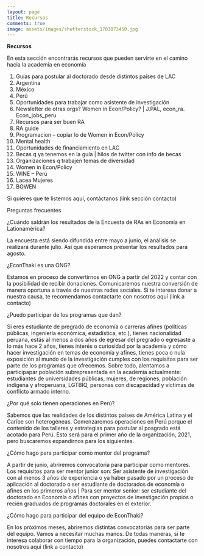 ```yaml
---
layout: page
title: Recursos
comments: true
image: assets/images/shutterstock_1783073450.jpg
---
```



**Recursos**

En esta sección encontrarás recursos que pueden servirte en el camino hacia la academia en economía

1. Guías para postular al doctorado desde distintos países de LAC
  1. Argentina
  2. México
  3. Perú
2. Oportunidades para trabajar como asistente de investigación
  1. Newsletter de otras orgs? Women in Econ/Policy? | J.PAL, econ\_ra. Econ\_jobs\_peru
3. Recursos para ser buen RA
  1. RA guide
  2. Programacion – copiar lo de Women in Econ/Policy
  3. Mental health
4. Oportunidades de financiamiento en LAC
  1. Becas q ya tenemos en la guía | hilos de twitter con info de becas
5. Organizaciones q trabajen temas de diversidad
  1. Women in Econ/Policy
  2. WINE – Perú
  3. Lacea Mujeres
  4. BOWEN

Si quieres que te listemos aquí, contáctanos (línk sección contacto)

Preguntas frecuentes

¿Cuándo saldrán los resultados de la Encuesta de RAs en Economía en Lationamérica?

La encuesta está siendo difundida entre mayo a junio, el análisis se realizará durante julio. Así que esperamos presentar los resultados para agosto.

¿EconThaki es una ONG?

Estamos en proceso de convertirnos en ONG a partir del 2022 y contar con la posibilidad de recibir donaciones. Comunicaremos nuestra conversión de manera oportuna a través de nuestras redes sociales. Si te interesa donar a nuestra causa, te recomendamos contactarte con nosotros aquí (link a contacto)

¿Puedo participar de los programas que dan?

Si eres estudiante de pregrado de economía o carreras afines (políticas públicas, ingeniería económica, estadística, etc.), tienes nacionalidad peruana, estás al menos a dos años de egresar del pregrado o egresaste a lo más hace 2 años, tienes interés o curiosidad por la academia y cómo hacer investigación en temas de economía y afines, tienes poca o nula exposición al mundo de la investigación cumples con los requisitos para ser parte de los programas que ofrecemos. Sobre todo, alentamos a participapar población subrepresentada en la academia actualmente: estudiantes de universidades públicas, mujeres, de regiones, población indígena y afroperuana, LGTBIQ, personas con discapacidad y víctimas de conflicto armado interno.

¿Por qué solo tienen operaciones en Perú?

Sabemos que las realidades de los distintos países de América Latina y el Caribe son heterogéneas. Comenzaremos operaciones en Perú porque el contenido de los talleres y estrategias para postular al posgrado está acotado para Perú. Esto será para el primer año de la organización, 2021, pero buscaremos expandirnos para los siguientes.

¿Cómo hago para participar como mentor del programa?

A partir de junio, abriremos convocatoria para participar como mentores. Los requisitos para ser mentor junior son: Ser asistente de investigación con al menos 3 años de experiencia o ya haber pasado por un proceso de aplicación al doctorado o ser estudiante de doctorados de economía o afines en los primeros años | Para ser mentor senior: ser estudiante del doctorado en Economía o afines con proyectos de investigación propios o recién graduados de programas doctorales en el exterior.

¿Cómo hago para participar del equipo de EconThaki?

En los próximos meses, abriremos distintas convocatorias para ser parte del equipo. Vamos a necesitar muchas manos. De todas maneras, si te interesa colaborar con tiempo para la organización, puedes contactarte con nosotros aquí (link a contacto)
